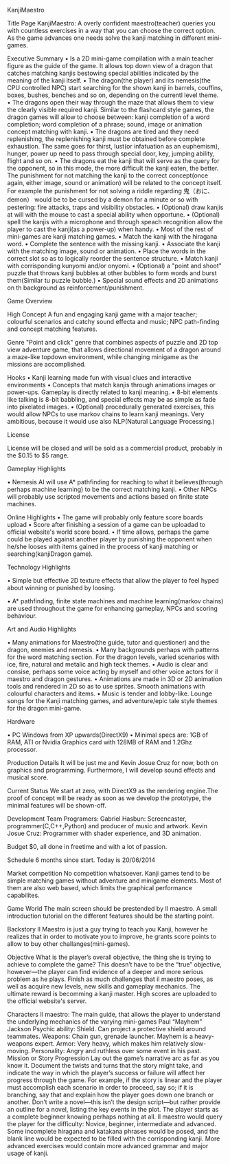KanjiMaestro

Title Page
KanjiMaestro: A overly confident maestro(teacher) queries you with countless exercises in a way that you can choose the correct option. As the game advances one needs solve the kanji matching in different mini-games.

Executive Summary
•	Is a 2D mini-game compilation with a main teacher figure as the guide of the game. It allows top down view of a dragon that catches matching kanjis bestowing special abilities indicated by the meaning of the kanji itself.
•	The dragon(the player) and its nemesis(the CPU controlled NPC) start searching for the shown kanji in barrels, couffins, boxes, bushes, benches and so on, depending on the currentl level theme.
•	The dragons open their way through the maze that allows them to view the clearly visible required kanji. Similar to the flashcard style games, the dragon games will allow to choose between:  kanji completion of a word completion; word completion of a phrase; sound, image or animation concept matching with kanji.
•	The dragons are tired and they need replenishing, the replenishing kanji must be obtained before complete exhaustion. The same goes for thirst, lust(or infatuation as an euphemism), hunger, power up need to pass through special door, key, jumping ability, flight and so on.
•	The dragons eat the kanji that will serve as the query for the opponent, so in this mode, the more difficult the kanji eaten, the better. The punishment for not matching the kanji to the correct concept(once again, either image, sound or animation) will be related to the concept itself. For example the punishment for not solving a riddle regarding 鬼（おに、demon） would be to be cursed by a demon for a minute or so with pestering: fire attacks, traps and visibility obstacles.
•	(Optional) draw kanjis at will with the mouse to cast a special ability when opportune.
•	(Optional) spell the kanjis with a microphone and through speach recognition allow the player to cast the kanji(as a power-up) when handy.
•	Most of the rest of mini-games are kanji matching games.
•	Match the kanji with the hiragana word.
•	Complete the sentence with the missing kanji.
•	Associate the kanji with the matching image, sound or animation.
•	Place the words in the correct slot so as to logically reorder the sentence structure.
•	Match kanji with corrisponding kunyomi and/or onyomi.
•	(Optional) a "point and shoot" puzzle that throws kanji bubbles at other bubbles to form words and burst them(Similar tu puzzle bubble.)
•	Special sound effects and 2D animations on th background as reinforcement/punishment.


Game Overview

High Concept
A fun and engaging kanji game with a major teacher; colourful scenarios and catchy sound effecta and music;
NPC path-finding and concept matching features.


Genre
"Point and click" genre that combines aspects of puzzle and 2D top view adventure game, that allows directional movement of a dragon around a maze-like topdown environment, while changing minigame as the missions are accomplished.

Hooks
•	Kanji learning made fun with visual clues and interactive environments
•	Concepts that match kanjis through animations images or power-ups.  Gameplay is directly related to kanji meaning.
•	8-bit elements like talking is 8-bit babbling, and special effects may be as simple as fade into pixelated images.
•	(Optional) procedurally generated exercises, this would allow NPCs to use markov chains to learn kanji meanings. Very ambitious, because it would use also NLP(Natural Language Processing.)

License

License will be closed and will be sold as a commercial product, probably in the $0.15 to $5 range.

Gameplay Highlights


•	Nemesis AI will use A* pathfinding for reaching to what it believes(through perhaps machine learning) to be the correct matching kanji.
•	Other NPCs will probably use scripted movements and actions based on finite state machines.
	


Online Highlights
•	The game will probably only feature score boards upload
•	Score after finishing a session of a game can be uploadad to official website's world score board.
•	If time allows, perhaps the game could be played against another player by punishing the opponent when he/she looses with items gained in the process of kanji matching or searching(kanjiDragon game).

Technology Highlights

•	Simple but effective 2D texture effects that allow the player to feel hyped about winning or punished by loosing.

•	A* pathfinding, finite state machines and machine learning(markov chains) are 
used throughout the game for enhancing gameplay, NPCs and scoring behaviour.


Art and Audio Highlights

•	Many animations for Maestro(the guide, tutor and questioner) and the dragon, enemies and nemesis.
•	Many backgrounds perhaps with patterns for the word matching section. For the dragon levels, varied scenarios with ice, fire, natural and metalic and high teck themes.
•	Audio is clear and consise, perhaps some voice acting by myself and other voice actors for il maestro and dragon gestures.
•	Animations are made in 3D or 2D animation tools and rendered in 2D so as to use sprites. Smooth animations with colourful characters and items.
•	Music is tender and lobby-like. Lounge songs for the Kanji matching games, and adventure/epic tale style themes for the dragon mini-game.


Hardware

•	PC Windows from XP upwards(DirectX9)
•	Minimal specs are: 1GB of RAM, ATI or Nvidia Graphics card with 128MB of RAM and 1.2Ghz processor.

Production Details
It will be just me and Kevin Josue Cruz for now, both on graphics and programming. Furthermore, I will develop sound effects and musical score.

Current Status
We start at zero, with DirectX9 as the rendering engine.The proof of concept will be ready as soon as we develop the prototype, the minimal features will be shown-off. 


Development Team
Programers: 
Gabriel Hasbun: Screencaster, programmer(C,C++,Python) and producer of music and artwork.
Kevin Josue Cruz: Programmer with shader experience, and 3D animation.



Budget
$0, all done in freetime and with a lot of passion.

Schedule
6 months since start. Today is 20/06/2014

Market competition
No competition whatsoever. Kanji games tend to be simple matching games without adventure and minigame elements. Most of them are also web based, which limits the graphical performance capabilites.

Game World
The main screen should be prestended by Il maestro. A small introduction tutorial on the different
features should be the starting point.

Backstory
Il Maestro is just a guy trying to teach you Kanji, however he realizes that in order to motivate you to improve, he grants score points to allow to buy other challanges(mini-games).

Objective
What is the player’s overall objective, the thing she is trying to achieve to complete the game? This doesn’t have to be the “true” objective, however—the player can find evidence of a deeper and more serious problem as he plays. 
Finish as much challenges that il maestro poses, as well as acquire new levels, new skills and gameplay mechanics. The ultimate reward is becomming a kanji master. High scores are uploaded to the official website's server.

Characters
Il maestro: The main guide, that allows the player to understand the underlying mechanics of the varying mini-games
Paul “Mayhem” Jackson
Psychic ability: Shield. Can project a protective shield around teammates.
Weapons: Chain gun, grenade launcher. Mayhem is a heavy-weapons expert.
Armor: Very heavy, which makes him relatively slow-moving.
Personality: Angry and ruthless over some event in his past.
Mission or Story Progression
Lay out the game’s narrative arc as far as you know it. Document the twists and turns that the story might take, and indicate the way in which the player’s success or failure will affect her progress through the game. For example, if the story is linear and the player must accomplish each scenario in order to proceed, say so; if it is branching, say that and explain how the player goes down one branch or another. Don’t write a novel—this isn’t the design script—but rather provide an outline for a novel, listing the key events in the plot.
The player starts as a complete beginner knowing perhaps nothing at all. Il maestro would query the player for the difficulty: Novice, beginner, intermediate and advanced. Some incomplete hiragana and katakana phrases would be posed, and the blank line would be expected to be filled with the corrisponding kanji. More advanced exercises would contain more advanced grammar and major usage of kanji.

